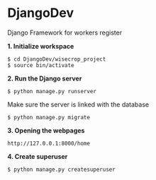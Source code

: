 # DjangoDev
Django Framework for workers register

**1. Initialize workspace**

```
$ cd DjangoDev/wisecrop_project
$ source bin/activate
```

**2. Run the Django server**

```
$ python manage.py runserver
```
Make sure the server is linked with the database
```
$ python manage.py migrate
```

**3. Opening the webpages**

```
http://127.0.0.1:8000/home
```

**4. Create superuser**
```
$ python manage.py createsuperuser
```
